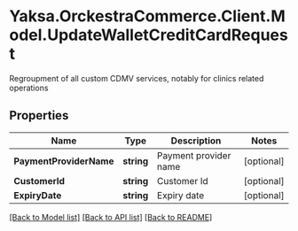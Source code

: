 # Yaksa.OrckestraCommerce.Client.Model.UpdateWalletCreditCardRequest
Regroupment of all custom CDMV services, notably for clinics related operations

## Properties

Name | Type | Description | Notes
------------ | ------------- | ------------- | -------------
**PaymentProviderName** | **string** | Payment provider name | [optional] 
**CustomerId** | **string** | Customer Id | [optional] 
**ExpiryDate** | **string** | Expiry date | [optional] 

[[Back to Model list]](../README.md#documentation-for-models) [[Back to API list]](../README.md#documentation-for-api-endpoints) [[Back to README]](../README.md)

